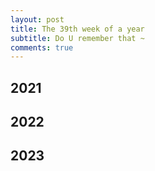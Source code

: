 ```yaml
---
layout: post
title: The 39th week of a year
subtitle: Do U remember that ~
comments: true
---
```





## 2021


## 2022


## 2023
